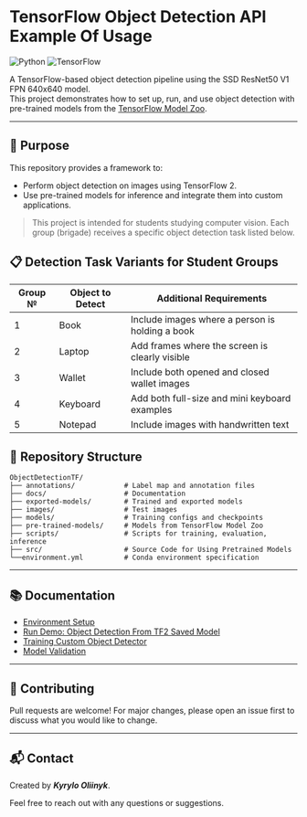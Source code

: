 # TensorFlow Object Detection API Example Of Usage

![Python](https://img.shields.io/badge/python-3.8-blue)
![TensorFlow](https://img.shields.io/badge/TensorFlow-2.10-orange)

A TensorFlow-based object detection pipeline using the SSD ResNet50 V1 FPN 640x640 model.  
This project demonstrates how to set up, run, and use object detection with 
pre-trained models from the [TensorFlow Model Zoo](
https://github.com/tensorflow/models/blob/master/research/object_detection/g3doc/tf2_detection_zoo.md).

---

## 📌 Purpose

This repository provides a framework to:
- Perform object detection on images using TensorFlow 2.
- Use pre-trained models for inference and integrate them into custom applications.

> This project is intended for students studying computer vision.
> Each group (brigade) receives a specific object detection task listed below.

## 📋 Detection Task Variants for Student Groups

| Group № | Object to Detect | Additional Requirements                         |
|---------|------------------|-------------------------------------------------|
| 1       | Book             | Include images where a person is holding a book |
| 2       | Laptop           | Add frames where the screen is clearly visible  |
| 3       | Wallet           | Include both opened and closed wallet images    |
| 4       | Keyboard         | Add both full-size and mini keyboard examples   |
| 5       | Notepad          | Include images with handwritten text            |

## 📁 Repository Structure

```
ObjectDetectionTF/
├── annotations/            # Label map and annotation files
├── docs/                   # Documentation
├── exported-models/        # Trained and exported models
├── images/                 # Test images
├── models/                 # Training configs and checkpoints
├── pre-trained-models/     # Models from TensorFlow Model Zoo
├── scripts/                # Scripts for training, evaluation, inference
├── src/                    # Source Code for Using Pretrained Models
└──environment.yml          # Conda environment specification
```

---

## 📚 Documentation

- [Environment Setup](docs/environment_setup.md)
- [Run Demo: Object Detection From TF2 Saved Model](docs/demo.md)
- [Training Custom Object Detector](docs/training_custom_object_detector.md)
- [Model Validation](docs/validation.md)

---

## 🤝 Contributing

Pull requests are welcome! For major changes, please open an issue first to discuss what you would like to change.

---

## 📬 Contact

Created by **_Kyrylo Oliinyk_**.

Feel free to reach out with any questions or suggestions.
